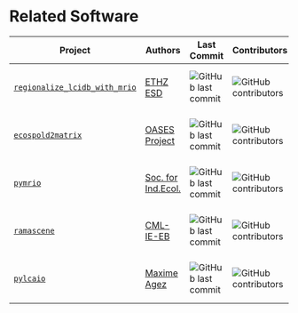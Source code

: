 # Related Software

| Project | Authors | Last Commit | Contributors |            |
| ------- | ------- | ----------- | ------------ | ---------- |
| [`regionalize_lcidb_with_mrio`](https://github.com/ecological-systems-design/regionalize_lcidb_with_mrio) | [ETHZ ESD](https://esd.ifu.ethz.ch/) | ![GitHub last commit](https://img.shields.io/github/last-commit/ecological-systems-design/regionalize_lcidb_with_mrio?logo=GitHub&label=&style=flat) |  ![GitHub contributors](https://img.shields.io/github/contributors/ecological-systems-design/regionalize_lcidb_with_mrio?logo=GitHub&label=&style=flat) | ![GitHub Repo stars](https://img.shields.io/github/stars/ecological-systems-design/regionalize_lcidb_with_mrio?style=social)|
| [`ecospold2matrix`](https://github.com/OASES-project/ecospold2matrix) | [OASES Project](https://github.com/OASES-project) | ![GitHub last commit](https://img.shields.io/github/last-commit/OASES-project/ecospold2matrix?logo=GitHub&label=&style=flat) |  ![GitHub contributors](https://img.shields.io/github/contributors/OASES-project/ecospold2matrix?logo=GitHub&label=&style=flat) | ![GitHub Repo stars](https://img.shields.io/github/stars/OASES-project/ecospold2matrix?style=social)|
| [`pymrio`](https://github.com/IndEcol/pymrio) | [Soc. for Ind.Ecol.](https://github.com/IndEcol) | ![GitHub last commit](https://img.shields.io/github/last-commit/IndEcol/pymrio?logo=GitHub&label=&style=flat) |  ![GitHub contributors](https://img.shields.io/github/contributors/IndEcol/pymrio?logo=GitHub&label=&style=flat) | ![GitHub Repo stars](https://img.shields.io/github/stars/IndEcol/pymrio?style=social)|
| [`ramascene`](https://github.com/CMLPlatform/ramascene) | [CML-IE-EB](https://github.com/CMLPlatform) | ![GitHub last commit](https://img.shields.io/github/last-commit/CMLPlatform/ramascene?logo=GitHub&label=&style=flat) |  ![GitHub contributors](https://img.shields.io/github/contributors/CMLPlatform/ramascene?logo=GitHub&label=&style=flat) | ![GitHub Repo stars](https://img.shields.io/github/stars/CMLPlatform/ramascene?style=social)|
| [`pylcaio`](https://github.com/MaximeAgez/pylcaio) | [Maxime Agez](https://github.com/MaximeAgez) | ![GitHub last commit](https://img.shields.io/github/last-commit/MaximeAgez/pylcaio?logo=GitHub&label=&style=flat) |  ![GitHub contributors](https://img.shields.io/github/contributors/MaximeAgez/pylcaio?logo=GitHub&label=&style=flat) | ![GitHub Repo stars](https://img.shields.io/github/stars/MaximeAgez/pylcaio?style=social)|
